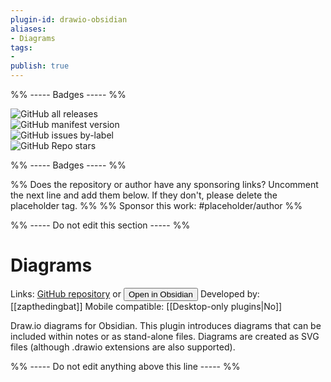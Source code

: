```yaml
---
plugin-id: drawio-obsidian
aliases:
- Diagrams
tags: 
- 
publish: true
---
```


%% ----- Badges ----- %%

![GitHub all releases](https://img.shields.io/github/downloads/zapthedingbat/drawio-obsidian/total?color=573E7A&logo=github&style=for-the-badge)   
![GitHub manifest version](https://img.shields.io/github/manifest-json/v/zapthedingbat/drawio-obsidian?color=573E7A&logo=github&style=for-the-badge)   
![GitHub issues by-label](https://img.shields.io/github/issues/zapthedingbat/drawio-obsidian/help%20wanted?color=573E7A&logo=github&style=for-the-badge)   
![GitHub Repo stars](https://img.shields.io/github/stars/zapthedingbat/drawio-obsidian?color=573E7A&logo=github&style=for-the-badge)

%% ----- Badges ----- %%

%% Does the repository or author have any sponsoring links? Uncomment the next line and add them below. If they don't, please delete the placeholder tag. %%
%% Sponsor this work: #placeholder/author %%

%% ----- Do not edit this section ----- %%

# Diagrams

Links: [GitHub repository](https://github.com/zapthedingbat/drawio-obsidian) or [<button id=HH>Open in Obsidian</button>](obsidian://goto-plugin?id=drawio-obsidian)
Developed by: [[zapthedingbat]]
Mobile compatible: [[Desktop-only plugins|No]]

Draw.io diagrams for Obsidian. This plugin introduces diagrams that can be included within notes or as stand-alone files. Diagrams are created as SVG files (although .drawio extensions are also supported).

%% ----- Do not edit anything above this line ----- %% 
